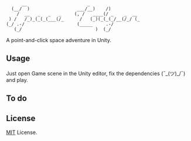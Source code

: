           __                       _
      (__/  )                  ___/__)    /)
        /  __   _   _   _     (, /   ____(/ _    _  __
     ) /   /_)_(_(_(___(/_      /   (_)(_(_(_/__(/_/ (_
    (_/ .-/                    (_____     .-/
       (_/                            )  (_/

A point-and-click space adventure in Unity.

## Usage

Just open Game scene in the Unity editor, fix the dependencies (¯\_(ツ)_/¯) and play.

## To do

## License

[MIT](https://www.google.com) License.